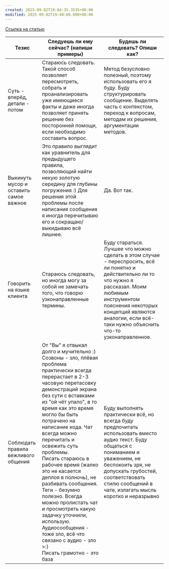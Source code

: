 ```yaml
---
created: 2025-09-02T19:04:35.3535+00:00
modified: 2025-09-02T19:48:00.000+00:00
---
```

[Ссылка на статью](https://habr.com/ru/companies/surfstudio/articles/674418/)

| Тезис                                  | Следуешь ли ему сейчас? (напиши примеры)                                                                                                                                                                                                                                                                                                                                                                                                                                                                                                                                                                                              | Будешь ли следовать? Опиши как?                                                                                                                                                                                                                                      |
| -------------------------------------- | ------------------------------------------------------------------------------------------------------------------------------------------------------------------------------------------------------------------------------------------------------------------------------------------------------------------------------------------------------------------------------------------------------------------------------------------------------------------------------------------------------------------------------------------------------------------------------------------------------------------------------------- | -------------------------------------------------------------------------------------------------------------------------------------------------------------------------------------------------------------------------------------------------------------------- |
| Суть - вперёд, детали - потом          | Стараюсь следовать. Такой способ позволяет пересмотреть, собрать и проанализировать уже имеющиеся факты и даже иногда позволяет принять решение без посторонней помощи, если необходимо составить вопрос.                                                                                                                                                                                                                                                                                                                                                                                                                             | Метод безусловно полезный, поэтому использовать его я буду. Буду структурировать сообщение. Выделять часть с контекстом, переход к вопросам, методам их решения, аргументации методов.                                                                               |
| Выкинуть мусор и оставить самое важное | Это правило выглядит как уравнитель для предыдущего правила, позволяющий найти некую золотую середину для глубины погружения :) Для решения этой проблемы после написания сообщения я иногда перечитываю его и сокращаю/выкидываю всё лишнее.                                                                                                                                                                                                                                                                                                                                                                                         | Да. Вот так.                                                                                                                                                                                                                                                         |
| Говорить на языке клиента              | Стараюсь следовать, но иногда могу за собой не замечать того, что говорю узконаправленные термины.                                                                                                                                                                                                                                                                                                                                                                                                                                                                                                                                    | Буду стараться. Лучшее что можно сделать в этом случае - переспросить, всё ли понятно и действительно ли то что нужно я рассказал. Моим любимым инструментом пояснения некоторых концепций являются аналогии, если всё-таки нужно объяснить что-то узконаправленное. |
| Соблюдать правила вежливого общения    | От "Вы" я отвыкал долго и мучительно :) <br>Созвоны - зло, плёвая проблема практически всегда перерастает в 2-3 часовую перетасовку демонстраций экрана без сути с вставками из "ой чёт упало", в то время как это время могло бы быть потрачено на написание кода. Чат всегда можно перечитать и освежить суть проблемы.<br>Писать стараюсь в рабочее время (жалко это не касается деплоя в полночь), не разбивать сообщения. <br>Теги - безумно полезно. Всегда можно пролистать чат и просмотреть какую задачку уточнили, использую.<br>Аудиосообщения - тоже зло, всё что связано с аудио - зло >:)<br>Писать грамотно - это база | Буду выполнять практически всё, но всегда буду предпочитать использовать вместо аудио текст. Буду общаться с пониманием и уважением, не беспокоить зря, не допускать грубостей, соответствовать стилю сообщений в чате, излагать мысль коротко и неразрывно          |

